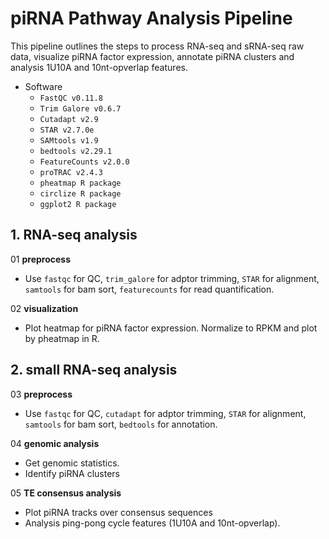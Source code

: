 # piRNA Pathway Analysis Pipeline

This pipeline outlines the steps to process RNA-seq and sRNA-seq raw data, visualize piRNA factor expression, annotate piRNA clusters and analysis 1U10A and 10nt-opverlap features.

- Software
  - `FastQC v0.11.8`
  - `Trim Galore v0.6.7`
  - `Cutadapt v2.9`
  - `STAR v2.7.0e`
  - `SAMtools v1.9`
  - `bedtools v2.29.1`
  - `FeatureCounts v2.0.0`
  - `proTRAC v2.4.3`
  - `pheatmap R package`
  - `circlize R package`
  - `ggplot2 R package`


## 1. RNA-seq analysis

01 **preprocess**  
   - Use `fastqc` for QC, `trim_galore` for adptor trimming, `STAR` for alignment, `samtools` for bam sort, `featurecounts` for read quantification.
     
02 **visualization**  
   - Plot heatmap for piRNA factor expression. Normalize to RPKM and plot by pheatmap in R.



## 2. small RNA-seq analysis

03 **preprocess**  
   - Use `fastqc` for QC, `cutadapt` for adptor trimming, `STAR` for alignment, `samtools` for bam sort, `bedtools` for annotation.

04 **genomic analysis**  
   - Get genomic statistics.
   - Identify piRNA clusters

05 **TE consensus analysis**  
   - Plot piRNA tracks over consensus sequences
   - Analysis ping-pong cycle features (1U10A and 10nt-opverlap).





